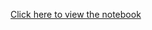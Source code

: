 [Click here to view the notebook](https://nbviewer.org/github/OmarKhaled0K/blogpost/blob/main/blog_post_creator.ipynb)
